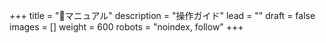+++
title = "📖マニュアル"
description = "操作ガイド"
lead = ""
draft = false
images = []
weight = 600
robots = "noindex, follow"
+++
